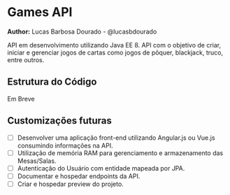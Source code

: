 # Games API

**Author:** Lucas Barbosa Dourado - @lucasbdourado

API em desenvolvimento utilizando Java EE 8. API com o objetivo de criar, iniciar e gerenciar jogos de cartas como jogos de pôquer, blackjack, truco, entre outros.

## Estrutura do Código

Em Breve

## Customizações futuras
- [ ] Desenvolver uma aplicação front-end utilizando Angular.js ou Vue.js consumindo informações na API.
- [ ] Utilização de memória RAM para gerenciamento e armazenamento das Mesas/Salas.
- [ ] Autenticação do Usuário com entidade mapeada por JPA.
- [ ] Documentar e hospedar endpoints da API.
- [ ] Criar e hospedar preview do projeto.
